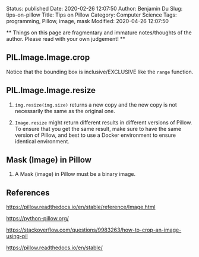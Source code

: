 Status: published
Date: 2020-02-26 12:07:50
Author: Benjamin Du
Slug: tips-on-pillow
Title: Tips on Pillow
Category: Computer Science
Tags: programming, Pillow, image, mask
Modified: 2020-04-26 12:07:50

**
Things on this page are fragmentary and immature notes/thoughts of the author.
Please read with your own judgement!
**

## PIL.Image.Image.crop

Notice that the bounding box is inclusive/EXCLUSIVE like the `range` function.

## PIL.Image.Image.resize

1. `img.resize(img.size)` returns a new copy and the new copy is not necessarily the same as the original one.

2. `Image.resize` might return different results in different versions of Pillow.
    To ensure that you get the same result,
    make sure to have the same version of Pillow,
    and best to use a Docker environment to ensure identical environment.

## Mask (Image) in Pillow

1. A Mask (image) in Pillow must be a binary image.

## References

https://pillow.readthedocs.io/en/stable/reference/Image.html

https://python-pillow.org/

https://stackoverflow.com/questions/9983263/how-to-crop-an-image-using-pil

https://pillow.readthedocs.io/en/stable/